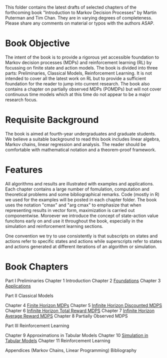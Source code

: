 This folder contains the latest drafts of selected chapters of the forthcoming book "Introduction to Markov Decision Processes" by Martin Puterman and Tim Chan. They are in varying degrees of completeness.  Please share any comments on material or typos with the authors ASAP.

# Book Objective 

The intent of the book is to provide a rigorous yet accessible foundation to Markov decision processes (MDPs) and reinforcement learning (RL) by focussing on finite state and action models.  The book is divided into three parts: Preliminaries, Classical Models, Reinforcement Learning. It is not intended to cover all the latest work on RL but to provide a sufficient foundation for the reader to jump into current research.   The book also contains a chapter on partially observed MDPs (POMDPs) but will not cover continuous time models which at this time do not appear to be a major research focus. 

# Requisite Background

The book is aimed at fourth-year undergraduates and graduate students.
We believe a suitable background to read this book includes linear algebra,  Markov chains, linear regression and analysis. 
The reader should be comfortable with mathematical notation and a theorem-proof framework.

# Features

All algorithms and results are illustrated with examples and applications.  Each chapter  contains a large number of fomulation, computation  and theoretical problems and some bibliographical  remarks.  Code (mostly in R) we used for the examples will be posted in each chapter folder. 
The book uses the notation "cmax" and "arg cmax" to emphasize that when representing results in vector form, maximization is carried out componentwise.
Moroever we introduce the concept of state-action value funcitons early on and use it throughout the book, especially in the simulation and reinforcement learning sections.

One convention we try to use consistently is that subscripts on states and actions refer to specific states and actions while superscripts refer to states and actions generated at different iterations of an  algorithm or   simulation.


# Book Chapters

Part I Preliminaries
  Chapter 1 Introduction
  Chapter 2 [Foundations](Chapter-2/Book/)
  Chapter 3 [Applications](Chapter-3/Book/)

Part II Classical Models

  Chapter 4 [Finite Horizon MDPs](Chapter-4/Book/)
  Chapter 5 [Infinite Horizon Discounted MDPS](Chapter-5/Book/)
  Chapter 6 [Infinite Horizon Total Reward MDPS](Chapter-6/Book/)
  Chapter 7 [Infinite Horizon Average Reward MDPS](Chapter-7/Book/)
  Chapter 8 Partially Observed MDPS

Part III Reinforcement Learning
  
  Chapter 9 Approximations in Tabular Models
  Chapter 10 [Simulation in Tabular Models](Chapter-10/Book/) 
  Chapter 11 Reinforcement Learning

Appendices (Markov Chains, Linear Programming)
Bibliography

